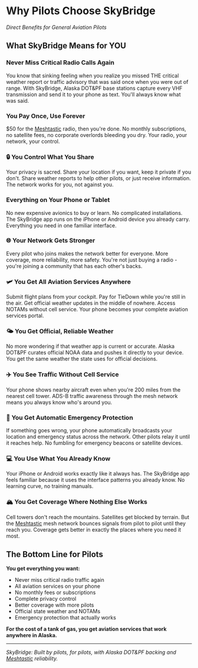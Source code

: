 # Why Pilots Choose SkyBridge
*Direct Benefits for General Aviation Pilots*

## What SkyBridge Means for YOU

### Never Miss Critical Radio Calls Again
You know that sinking feeling when you realize you missed THE critical weather report or traffic advisory that was said once when you were out of range. With SkyBridge, Alaska DOT&PF base stations capture every VHF transmission and send it to your phone as text. You'll always know what was said.

### You Pay Once, Use Forever  
$50 for the [Meshtastic](https://meshtastic.org) radio, then you're done. No monthly subscriptions, no satellite fees, no corporate overlords bleeding you dry. Your radio, your network, your control.

### 🔒 **You Control What You Share**
Your privacy is sacred. Share your location if you want, keep it private if you don't. Share weather reports to help other pilots, or just receive information. The network works for you, not against you.

### Everything on Your Phone or Tablet
No new expensive avionics to buy or learn. No complicated installations. The SkyBridge app runs on the iPhone or Android device you already carry. Everything you need in one familiar interface.

### 🌐 **Your Network Gets Stronger**
Every pilot who joins makes the network better for everyone. More coverage, more reliability, more safety. You're not just buying a radio - you're joining a community that has each other's backs.

### 🛩️ **You Get All Aviation Services Anywhere**
Submit flight plans from your cockpit. Pay for TieDown while you're still in the air. Get official weather updates in the middle of nowhere. Access NOTAMs without cell service. Your phone becomes your complete aviation services portal.

### 🌤️ **You Get Official, Reliable Weather**
No more wondering if that weather app is current or accurate. Alaska DOT&PF curates official NOAA data and pushes it directly to your device. You get the same weather the state uses for official decisions.

### ✈️ **You See Traffic Without Cell Service**
Your phone shows nearby aircraft even when you're 200 miles from the nearest cell tower. ADS-B traffic awareness through the mesh network means you always know who's around you.

### 🚨 **You Get Automatic Emergency Protection**
If something goes wrong, your phone automatically broadcasts your location and emergency status across the network. Other pilots relay it until it reaches help. No fumbling for emergency beacons or satellite devices.

### 💻 **You Use What You Already Know**
Your iPhone or Android works exactly like it always has. The SkyBridge app feels familiar because it uses the interface patterns you already know. No learning curve, no training manuals.

### 🏔️ **You Get Coverage Where Nothing Else Works**
Cell towers don't reach the mountains. Satellites get blocked by terrain. But the [Meshtastic](https://meshtastic.org) mesh network bounces signals from pilot to pilot until they reach you. Coverage gets better in exactly the places where you need it most.

## The Bottom Line for Pilots

**You get everything you want:**
- Never miss critical radio traffic again
- All aviation services on your phone
- No monthly fees or subscriptions  
- Complete privacy control
- Better coverage with more pilots
- Official state weather and NOTAMs
- Emergency protection that actually works

**For the cost of a tank of gas, you get aviation services that work anywhere in Alaska.**

---

*SkyBridge: Built by pilots, for pilots, with Alaska DOT&PF backing and [Meshtastic](https://meshtastic.org) reliability.*
